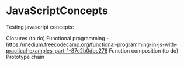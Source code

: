 # JavaScriptConcepts
Testing javascript concepts:

Closures
(to do) Functional programming - https://medium.freecodecamp.org/functional-programming-in-js-with-practical-examples-part-1-87c2b0dbc276
Function composition
(to do) Prototype chain
